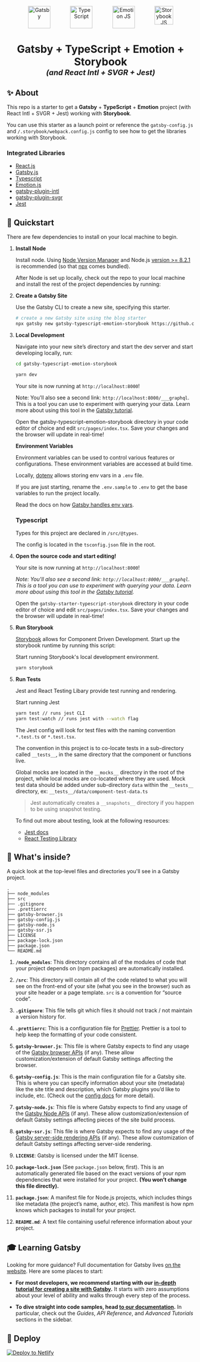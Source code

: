 <p align="center" style="display: flex; justify-content: space-between; max-width:390px; margin-left: auto; margin-right: auto;">
  <a href="https://www.gatsbyjs.org">
    <img alt="Gatsby" src="https://www.gatsbyjs.org/monogram.svg" width="60" />
  </a>
  <a href="https://www.typescriptlang.org">
    <img alt="TypeScript" src="https://cloud.githubusercontent.com/assets/3449303/18765110/8c5c603e-8114-11e6-9166-554b0face27b.png" width="60" />
  </a>
  <a href="https://emotion.sh">
    <img alt="Emotion JS" src="https://camo.githubusercontent.com/209bdea972b9b6ef90220c59ecbe66d35ffefa8a/68747470733a2f2f63646e2e7261776769742e636f6d2f746b6834342f656d6f74696f6e2f6d61737465722f656d6f74696f6e2e706e67" width="60" />
  </a>
  <a href="https://storybook.js.org">
    <img alt="Storybook JS" src="https://raw.githubusercontent.com/react-theming/storybook-addon-material-ui/master/docs/logos/Storybook.png" width="50" />
  </a>
</p>

<h1 align="center">
  <div>
  Gatsby + TypeScript + Emotion + Storybook
  </div>
  <div style="font-style: italic; font-size: 20px">
  (and React Intl + SVGR + Jest)
  </div>
</h1>

## ✨ About

This repo is a starter to get a **Gatsby** + **TypeScript** + **Emotion** project (with React Intl + SVGR + Jest) working with **Storybook**.

You can use this starter as a launch point or reference the `gatsby-config.js` and `/.storybook/webpack.config.js` config to see how to get the libraries working with Storybook.

### Integrated Libraries

- [React.js](https://reactjs.org/)
- [Gatsby.js](https://www.gatsbyjs.org/)
- [Typescript](https://www.typescriptlang.org/)
- [Emotion.js](https://emotion.sh/)
- [gatsby-plugin-intl](https://github.com/wiziple/gatsby-plugin-intl/)
- [gatsby-plugin-svgr](https://github.com/zabute/gatsby-plugin-svgr/)
- [Jest](https://jestjs.io/)

## 🚀 Quickstart

There are few dependencies to install on your local machine to begin.

1. **Install Node**

   Install node. Using [Node Version Manager](https://github.com/nvm-sh/nvm) and Node.js [version >= 8.2.1](https://nodejs.org/en/download/releases/) is recommended (so that [npx](https://www.npmjs.com/package/npx) comes bundled).

   After Node is set up locally, check out the repo to your local machine and install the rest of the project dependencies by running:

2. **Create a Gatsby Site**

   Use the Gatsby CLI to create a new site, specifying this starter.

   ```sh
   # create a new Gatsby site using the blog starter
   npx gatsby new gatsby-typescript-emotion-storybook https://github.com/duncanleung/gatsby-typescript-emotion-storybook
   ```

3. **Local Development**

   Navigate into your new site’s directory and start the dev server and start developing locally, run:

   ```sh
   cd gatsby-typescript-emotion-storybook

   yarn dev
   ```

   Your site is now running at `http://localhost:8000`!

   Note: You'll also see a second link: `http://localhost:8000/___graphql`. This is a tool you can use to experiment with querying your data. Learn more about using this tool in the [Gatsby tutorial](https://www.gatsbyjs.org/tutorial/part-five/#introducing-graphiql).

   Open the gatsby-typescript-emotion-storybook directory in your code editor of choice and edit `src/pages/index.tsx`. Save your changes and the browser will update in real-time!

   **Environment Variables**

   Environment variables can be used to control various features or configurations. These environment variables are accessed at build time.

   Locally, [dotenv](https://www.npmjs.com/package/dotenv) allows storing env vars in a `.env` file.

   If you are just starting, rename the `.env.sample` to `.env` to get the base variables to run the project locally.

   Read the docs on how [Gatsby handles env vars](https://www.gatsbyjs.org/docs/environment-variables/).

   ### Typescript

   Types for this project are declared in `/src/@types`.

   The config is located in the `tsconfig.json` file in the root.

4. **Open the source code and start editing!**

   Your site is now running at `http://localhost:8000`!

   _Note: You'll also see a second link: _`http://localhost:8000/___graphql`_. This is a tool you can use to experiment with querying your data. Learn more about using this tool in the [Gatsby tutorial](https://www.gatsbyjs.org/tutorial/part-five/#introducing-graphiql)._

   Open the `gatsby-starter-typescript-storybook` directory in your code editor of choice and edit `src/pages/index.tsx`. Save your changes and the browser will update in real-time!

5. **Run Storybook**

   [Storybook](https://storybook.js.org) allows for Component Driven Development. Start up the storybook runtime by running this script:

   Start running Storybook's local development environment.

   ```bash
   yarn storybook
   ```

5)  **Run Tests**

    Jest and React Testing Libary provide test running and rendering.

    Start running Jest

    ```bash
    yarn test // runs jest CLI
    yarn test:watch // runs jest with --watch flag
    ```

    The Jest config will look for test files with the naming convention `*.test.ts` or `*.test.tsx`.

    The convention in this project is to co-locate tests in a sub-directory called `__tests__`, in the same directory that the component or functions live.

    Global mocks are located in the `__mocks__` directory in the root of the project, while local mocks are co-located where they are used.
    Mock test data should be added under sub-directory `data` within the `__tests__` directory, ex: `__tests__/data/component-test-data.ts`

    > Jest automatically creates a `__snapshots__` directory if you happen to be using snapshot testing.

    To find out more about testing, look at the following resources:

    - [Jest docs](https://jestjs.io/)
    - [React Testing Library](https://github.com/testing-library/react-testing-library)

## 🧐 What's inside?

A quick look at the top-level files and directories you'll see in a Gatsby project.

    .
    ├── node_modules
    ├── src
    ├── .gitignore
    ├── .prettierrc
    ├── gatsby-browser.js
    ├── gatsby-config.js
    ├── gatsby-node.js
    ├── gatsby-ssr.js
    ├── LICENSE
    ├── package-lock.json
    ├── package.json
    └── README.md

1.  **`/node_modules`**: This directory contains all of the modules of code that your project depends on (npm packages) are automatically installed.

2.  **`/src`**: This directory will contain all of the code related to what you will see on the front-end of your site (what you see in the browser) such as your site header or a page template. `src` is a convention for “source code”.

3.  **`.gitignore`**: This file tells git which files it should not track / not maintain a version history for.

4.  **`.prettierrc`**: This is a configuration file for [Prettier](https://prettier.io/). Prettier is a tool to help keep the formatting of your code consistent.

5.  **`gatsby-browser.js`**: This file is where Gatsby expects to find any usage of the [Gatsby browser APIs](https://www.gatsbyjs.org/docs/browser-apis/) (if any). These allow customization/extension of default Gatsby settings affecting the browser.

6.  **`gatsby-config.js`**: This is the main configuration file for a Gatsby site. This is where you can specify information about your site (metadata) like the site title and description, which Gatsby plugins you’d like to include, etc. (Check out the [config docs](https://www.gatsbyjs.org/docs/gatsby-config/) for more detail).

7.  **`gatsby-node.js`**: This file is where Gatsby expects to find any usage of the [Gatsby Node APIs](https://www.gatsbyjs.org/docs/node-apis/) (if any). These allow customization/extension of default Gatsby settings affecting pieces of the site build process.

8.  **`gatsby-ssr.js`**: This file is where Gatsby expects to find any usage of the [Gatsby server-side rendering APIs](https://www.gatsbyjs.org/docs/ssr-apis/) (if any). These allow customization of default Gatsby settings affecting server-side rendering.

9.  **`LICENSE`**: Gatsby is licensed under the MIT license.

10. **`package-lock.json`** (See `package.json` below, first). This is an automatically generated file based on the exact versions of your npm dependencies that were installed for your project. **(You won’t change this file directly).**

11. **`package.json`**: A manifest file for Node.js projects, which includes things like metadata (the project’s name, author, etc). This manifest is how npm knows which packages to install for your project.

12. **`README.md`**: A text file containing useful reference information about your project.

## 🎓 Learning Gatsby

Looking for more guidance? Full documentation for Gatsby lives [on the website](https://www.gatsbyjs.org/). Here are some places to start:

- **For most developers, we recommend starting with our [in-depth tutorial for creating a site with Gatsby](https://www.gatsbyjs.org/tutorial/).** It starts with zero assumptions about your level of ability and walks through every step of the process.

- **To dive straight into code samples, head [to our documentation](https://www.gatsbyjs.org/docs/).** In particular, check out the _Guides_, _API Reference_, and _Advanced Tutorials_ sections in the sidebar.

## 💫 Deploy

[![Deploy to Netlify](https://www.netlify.com/img/deploy/button.svg)](https://app.netlify.com/start/deploy?repository=https://github.com/duncanleung/gatsby-typescript-emotion-storybook)
